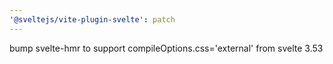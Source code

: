 ```yaml
---
'@sveltejs/vite-plugin-svelte': patch
---
```


bump svelte-hmr to support compileOptions.css='external' from svelte 3.53
